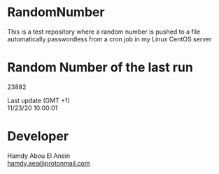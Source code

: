 # RandomNumber    
This is a test repository where a random number is pushed to a file automatically passwordless from a cron job in my Linux CentOS server    
# Random Number of the last run   
23882
      
Last update (GMT +1)    
11/23/20 10:00:01
# Developer    
Hamdy Abou El Anein   
hamdy.aea@protonmail.com
